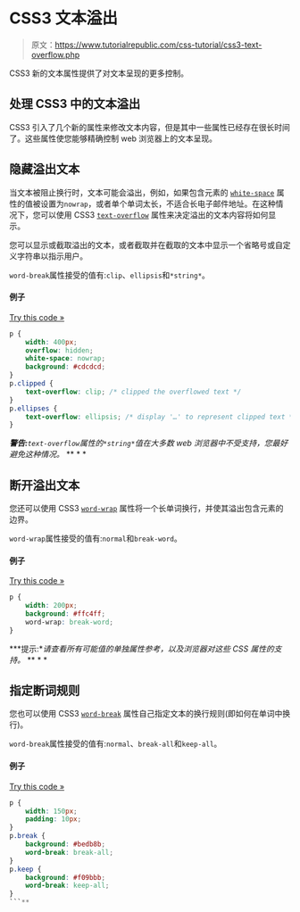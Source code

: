 # CSS3 文本溢出

> 原文：<https://www.tutorialrepublic.com/css-tutorial/css3-text-overflow.php>

CSS3 新的文本属性提供了对文本呈现的更多控制。

## 处理 CSS3 中的文本溢出

CSS3 引入了几个新的属性来修改文本内容，但是其中一些属性已经存在很长时间了。这些属性使您能够精确控制 web 浏览器上的文本呈现。

## 隐藏溢出文本

当文本被阻止换行时，文本可能会溢出，例如，如果包含元素的 [`white-space`](../css-reference/css-white-space-property.php) 属性的值被设置为`nowrap`，或者单个单词太长，不适合长电子邮件地址。在这种情况下，您可以使用 CSS3 [`text-overflow`](../css-reference/css3-text-overflow-property.php) 属性来决定溢出的文本内容将如何显示。

您可以显示或截取溢出的文本，或者截取并在截取的文本中显示一个省略号或自定义字符串以指示用户。

`word-break`属性接受的值有:`clip`、`ellipsis`和`*string*`。

#### 例子

[Try this code »](../codelab.php?topic=css3&file=text-overflow-property "Try this code using online Editor")

```css
p {
    width: 400px;
    overflow: hidden;
    white-space: nowrap;
    background: #cdcdcd;
}
p.clipped {
    text-overflow: clip; /* clipped the overflowed text */
}
p.ellipses {
    text-overflow: ellipsis; /* display '…' to represent clipped text */
}
```

 ***警告:**`text-overflow`属性的`*string*`值在大多数 web 浏览器中不受支持，您最好避免这种情况。*  ** * *

## 断开溢出文本

您还可以使用 CSS3 [`word-wrap`](../css-reference/css3-word-wrap-property.php) 属性将一个长单词换行，并使其溢出包含元素的边界。

`word-wrap`属性接受的值有:`normal`和`break-word`。

#### 例子

[Try this code »](../codelab.php?topic=css3&file=word-wrap-property "Try this code using online Editor")

```css
p {
    width: 200px;
    background: #ffc4ff;
    word-wrap: break-word;
}
```

 ***提示:**请查看所有可能值的单独属性参考，以及浏览器对这些 CSS 属性的支持。*  ** * *

## 指定断词规则

您也可以使用 CSS3 [`word-break`](../css-reference/css3-word-break-property.php) 属性自己指定文本的换行规则(即如何在单词中换行)。

`word-break`属性接受的值有:`normal`、`break-all`和`keep-all`。

#### 例子

[Try this code »](../codelab.php?topic=css3&file=word-break-property "Try this code using online Editor")

```css
p {
    width: 150px;
    padding: 10px;
}
p.break {
    background: #bedb8b;
    word-break: break-all;
}
p.keep {
    background: #f09bbb;
    word-break: keep-all;
}
```**